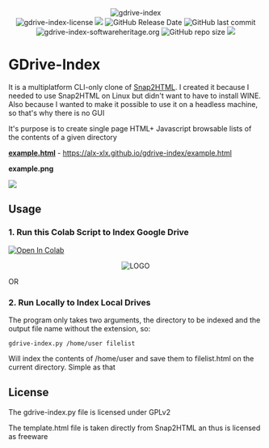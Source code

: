 
<div align="center">
<img src="https://i.imgur.com/H71y4Pp.png" alt="gdrive-index" height="">
</div>
 <div align="center">
 <img alt="gdrive-index-license" src="https://img.shields.io/badge/Open_source-MIT-red.svg?logo=git&logoColor=green"/>
<img src="https://img.shields.io/github/last-commit/alx-xlx/gdrive-index.svg?logo=Sublime+Text&logoColor=green&label=Active"/>
<img alt="GitHub Release Date" src="https://img.shields.io/github/release-date/alx-xlx/gdrive-index">
<img alt="GitHub last commit" src="https://img.shields.io/github/last-commit/alx-xlx/gdrive-index">
<img alt="gdrive-index-softwareheritage.org" src="https://archive.softwareheritage.org/badge/origin/https://github.com/Unipisa/CMM/"/>
<img alt="GitHub repo size" src="https://img.shields.io/github/repo-size/alx-xlx/gdrive-index">
<img src="https://hits.seeyoufarm.com/api/count/incr/badge.svg?url=https%3A%2F%2Fgithub.com%2Falx-xlx%2Fgdrive-index&count_bg=%2379C83D&title_bg=%23555555&icon=&icon_color=%23E7E7E7&title=Views&edge_flat=false"/>

</div>
 
# GDrive-Index

It is a multiplatform CLI-only clone of [Snap2HTML](http://www.rlvision.com/snap2html/about.php).
I created it because I needed to use Snap2HTML on Linux but didn't want to have to install WINE. Also because I wanted to make it possible to use it on a headless machine, so that's why there is no GUI 

It's purpose is to create single page HTML+ Javascript browsable lists of the contents of a given directory

[**example.html**](https://alx-xlx.github.io/gdrive-index/example.html) - https://alx-xlx.github.io/gdrive-index/example.html

**example.png**

![](example.png)

## Usage
### 1. Run this Colab Script to Index Google Drive
<!-- Open in Colab in Center -->
<a href="https://colab.research.google.com/github/alx-xlx/gdrive-index/blob/master/gdrive_index.ipynb" rel="nofollow"><img src="https://camo.githubusercontent.com/52feade06f2fecbf006889a904d221e6a730c194/68747470733a2f2f636f6c61622e72657365617263682e676f6f676c652e636f6d2f6173736574732f636f6c61622d62616467652e737667" alt="Open In Colab" class='centre' data-canonical-src="https://colab.research.google.com/assets/colab-badge.svg" style="max-width:100%;display:block;margin-left:auto;margin-right:auto;"></a>

<!-- https://i.imgur.com/hCFNHhN.gif -->

<!-- ![](https://i.imgur.com/sj4PEUo.gif) -->

<p align="center"><img src="https://i.imgur.com/sj4PEUo.gif" alt="LOGO"></p>

OR

### 2. Run Locally to Index Local Drives

The program only takes two arguments, the directory to be indexed and the output file name without the extension, so:

```gdrive-index.py /home/user filelist```
 
Will index the contents of /home/user and save them to filelist.html on the current directory. Simple as that


## License
The gdrive-index.py file is licensed under GPLv2

The template.html file is taken directly from Snap2HTML an thus is licensed as freeware
